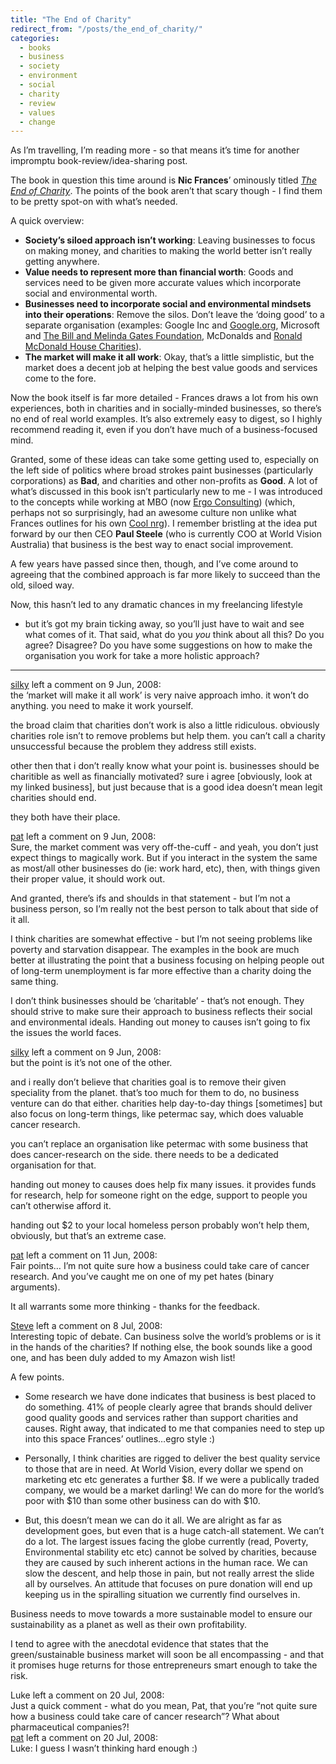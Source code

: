 ```yaml
---
title: "The End of Charity"
redirect_from: "/posts/the_end_of_charity/"
categories:
  - books
  - business
  - society
  - environment
  - social
  - charity
  - review
  - values
  - change
---
```

As I’m travelling, I’m reading more - so that means it’s time for
another impromptu book-review/idea-sharing post.

The book in question this time around is **Nic Frances**’ ominously
titled [*The End of
Charity*](http://www.allenandunwin.com/default.aspx?page=94&book=9781741752632).
The points of the book aren’t that scary though - I find them to be
pretty spot-on with what’s needed.

A quick overview:

-   **Society’s siloed approach isn’t working**: Leaving businesses to
    focus on making money, and charities to making the world better
    isn’t really getting anywhere.
-   **Value needs to represent more than financial worth**: Goods and
    services need to be given more accurate values which incorporate
    social and environmental worth.
-   **Businesses need to incorporate social and environmental mindsets
    into their operations**: Remove the silos. Don’t leave the ‘doing
    good’ to a separate organisation (examples: Google Inc and
    [Google.org](http://google.org/), Microsoft and [The Bill and
    Melinda Gates
    Foundation](http://www.gatesfoundation.org/default.htm), McDonalds
    and [Ronald McDonald House Charities](http://www.rmhc.com/)).
-   **The market will make it all work**: Okay, that’s a little
    simplistic, but the market does a decent job at helping the best
    value goods and services come to the fore.

Now the book itself is far more detailed - Frances draws a lot from his
own experiences, both in charities and in socially-minded businesses, so
there’s no end of real world examples. It’s also extremely easy to
digest, so I highly recommend reading it, even if you don’t have much of
a business-focused mind.

Granted, some of these ideas can take some getting used to, especially
on the left side of politics where broad strokes paint businesses
(particularly corporations) as **Bad**, and charities and other
non-profits as **Good**. A lot of what’s discussed in this book isn’t
particularly new to me - I was introduced to the concepts while working
at MBO (now [Ergo
Consulting](http://www.ergoconsulting.com.au/ergo-blog/)) (which,
perhaps not so surprisingly, had an awesome culture non unlike what
Frances outlines for his own [Cool nrg](http://www.coolnrg.com/)). I
remember bristling at the idea put forward by our then CEO **Paul
Steele** (who is currently COO at World Vision Australia) that business
is the best way to enact social improvement.

A few years have passed since then, though, and I’ve come around to
agreeing that the combined approach is far more likely to succeed than
the old, siloed way.

Now, this hasn’t led to any dramatic chances in my freelancing lifestyle
- but it’s got my brain ticking away, so you’ll just have to wait and
see what comes of it. That said, what do you *you* think about all this?
Do you agree? Disagree? Do you have some suggestions on how to make the
organisation you work for take a more holistic approach?

------------------------------------------------------------------------

<div class="comments">
<div class="comment-author">
<a href="http://www.boxofgoodfeelings.com">silky</a> left a comment on 9
Jun, 2008:</div>

<div class="comment" markdown="1">
the ‘market will make it all work’ is very naive approach imho. it won’t
do anything. you need to make it work yourself.

the broad claim that charities don’t work is also a little ridiculous.
obviously charities role isn’t to remove problems but help them. you
can’t call a charity unsuccessful because the problem they address still
exists.

other then that i don’t really know what your point is. businesses
should be charitible as well as financially motivated? sure i agree
\[obviously, look at my linked business\], but just because that is a
good idea doesn’t mean legit charities should end.

they both have their place.

</div>
<div class="comment-author">
<a href="http://freelancing-gods.com">pat</a> left a comment on 9 Jun,
2008:</div>

<div class="comment" markdown="1">
Sure, the market comment was very off-the-cuff - and yeah, you don’t
just expect things to magically work. But if you interact in the system
the same as most/all other businesses do (ie: work hard, etc), then,
with things given their proper value, it should work out.

And granted, there’s ifs and shoulds in that statement - but I’m not a
business person, so I’m really not the best person to talk about that
side of it all.

I think charities are somewhat effective - but I’m not seeing problems
like poverty and starvation disappear. The examples in the book are much
better at illustrating the point that a business focusing on helping
people out of long-term unemployment is far more effective than a
charity doing the same thing.

I don’t think businesses should be ‘charitable’ - that’s not enough.
They should strive to make sure their approach to business reflects
their social and environmental ideals. Handing out money to causes isn’t
going to fix the issues the world faces.

</div>
<div class="comment-author">
<a href="http://www.boxofgoodfeelings.com">silky</a> left a comment on 9
Jun, 2008:</div>

<div class="comment" markdown="1">
but the point is it’s not one of the other.

and i really don’t believe that charities goal is to remove their given
speciality from the planet. that’s too much for them to do, no business
venture can do that either. charities help day-to-day things
\[sometimes\] but also focus on long-term things, like petermac say,
which does valuable cancer research.

you can’t replace an organisation like petermac with some business that
does cancer-research on the side. there needs to be a dedicated
organisation for that.

handing out money to causes does help fix many issues. it provides funds
for research, help for someone right on the edge, support to people you
can’t otherwise afford it.

handing out $2 to your local homeless person probably won’t help them,
obviously, but that’s an extreme case.

</div>
<div class="comment-author">
<a href="http://freelancing-gods.com">pat</a> left a comment on 11 Jun,
2008:</div>

<div class="comment" markdown="1">
Fair points… I’m not quite sure how a business could take care of cancer
research. And you’ve caught me on one of my pet hates (binary
arguments).

It all warrants some more thinking - thanks for the feedback.

</div>
<div class="comment-author">
<a href="http://www.thesquigglyline.com/blog">Steve</a> left a comment
on 8 Jul, 2008:</div>

<div class="comment" markdown="1">
Interesting topic of debate. Can business solve the world’s problems or
is it in the hands of the charities? If nothing else, the book sounds
like a good one, and has been duly added to my Amazon wish list!

A few points.

- Some research we have done indicates that business is best placed to
do something. 41% of people clearly agree that brands should deliver
good quality goods and services rather than support charities and
causes. Right away, that indicated to me that companies need to step up
into this space Frances’ outlines…egro style :)

- Personally, I think charities are rigged to deliver the best quality
service to those that are in need. At World Vision, every dollar we
spend on marketing etc etc generates a further $8. If we were a
publically traded company, we would be a market darling![]()! We can do
more for the world’s poor with $10 than some other business can do with
$10.

- But, this doesn’t mean we can do it all. We are alright as far as
development goes, but even that is a huge catch-all statement. We can’t
do a lot. The largest issues facing the globe currently (read, Poverty,
Environmental stability etc etc) cannot be solved by charities, because
they are caused by such inherent actions in the human race. We can slow
the descent, and help those in pain, but not really arrest the slide all
by ourselves. An attitude that focuses on pure donation will end up
keeping us in the spiralling situation we currently find ourselves in.

Business needs to move towards a more sustainable model to ensure our
sustainability as a planet as well as their own profitability.

I tend to agree with the anecdotal evidence that states that the
green/sustainable business market will soon be all encompassing - and
that it promises huge returns for those entrepreneurs smart enough to
take the risk.

</div>
<div class="comment-author">
Luke left a comment on 20 Jul, 2008:</div>

<div class="comment" markdown="1">
Just a quick comment - what do you mean, Pat, that you’re “not quite
sure how a business could take care of cancer research”? What about
pharmaceutical companies?!

</div>
<div class="comment-author">
<a href="http://freelancing-gods.com">pat</a> left a comment on 20 Jul,
2008:</div>

<div class="comment" markdown="1">
Luke: I guess I wasn’t thinking hard enough :)

</div>
</div>

